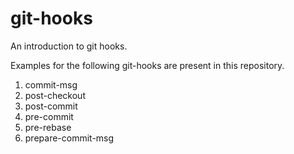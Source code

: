 # git-hooks
An introduction to git hooks.

Examples for the following git-hooks are present in this repository.
1. commit-msg
2. post-checkout
3. post-commit
4. pre-commit
5. pre-rebase
6. prepare-commit-msg
